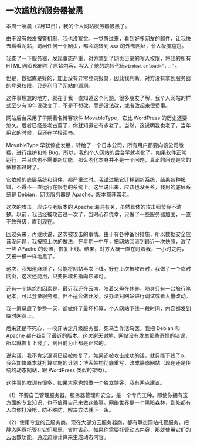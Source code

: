 ## 一次尴尬的服务器被黑

本周一凌晨（2月13日），我的个人网站服务器被黑了。

由于没有触发报警机制，我也没察觉。一觉醒过来，看到好多网友的邮件，让我快去看看网站，访问任何一个网页，都会跳转到 xxx 的外部网址，令人极度尴尬。

我查了一下服务器，发现事态严重，对方拿到了网页目录的写入权限，将我的所有 HTML 网页都删除了原始内容，写入了他的跳转代码`window.onload="..."`。

但是，数据库是好的，加上没有异常登录报警，因此我判断，对方没有拿到服务器的登录权限，只是利用了网站的漏洞。

这件事尴尬的地方，就在于我一直知道这个问题。很多朋友了解，我个人网站的样式至少有10年没改变了，不是不想改，而是没法改，或者改起来很费事。

网站后台采用了早期著名博客软件 MovableType，它比 WordPress 的历史还要悠久。后者已经是老古董了，你就知道它有多老了。当然，这说明我也老了，当年用它的时候，我还在学校读书。

MovableType 早就停止发展，转给了一个日本公司，所有用户都要向该公司缴费，进行维护和修 Bug。所以，我的个人网站的后台早就老化了。如果软件正常运行，并且你也不需要新功能，那么老化本身并不是一个问题，真正的问题是它的依赖都过时了。

它依赖的底层系统和组件，都严重过时。我试过把它迁移到新系统，结果各种报错，不得不一直运行在很老的系统上。这里说出来，应该也没关系，我用的底层系统是 Debian，网页服务器是 Apache，版本都非常老。

这次的攻击，应该与老版本的 Apache 漏洞有关，虽然具体的攻击细节我不清楚。以前，我已经被攻击过一次了，当时心存侥幸，只做了一些服务器加固，一直不敢升级，直到现在。

回过头来，再继续说，这次被攻击的事情。由于有各种备份措施，所以数据安全应该没问题，我按照上次的做法，在星期一中午，把网站回滚到最近一次快照，改了一些 APache 的设置，恢复上线。结果，对方大概一直在盯着我，一小时之内，又被一模一样地黑了。

这次，我知道麻烦了，只能将网站再次下线。好在上次被攻击时，我做了一个临时网页，这次还能用，只要把域名指向它即可。

还有一个尴尬的因素是，最近我还在云南，陪着父母在休养，随身只有一台旅行笔记本，可以登录服务器，但不适合做开发，没办法对网站进行调试或者大量改动。

我一筹莫展了整整一天，都做好了最坏打算，个人网站下线一段时间，内容都发到临时网页上。

后来还是不死心，一咬牙决定升级服务器，死马当作活马医。我把 Debian 和 Apache 都升级到了最近的版本。这次谢天谢地，网站没有发生那些奇怪的错误，所以就恢复上线了，到目前为止都是正常的。

说实话，我不肯定漏洞已经被修复了。如果还被攻击成功的话，就只能下线了o，我会加快原本就打算实施的计划：博客架构彻底重写，改成静态网站（现在还是传统的动态网站，跟 WordPress 类似的架构）。

这件事的教训有很多，如果大家也想做一个独立博客，我有两点建议。

（1）不要自己管理服务器。服务器管理和安全，是一个专门工种，即使你拥有这方面的专业知识，也不值得自己来做这些事。网络世界是一个黑暗森林，到处都有人向你打冷枪，防不胜防，解决方法就下一条。

（2）使用专业的云服务商。现在大部分云服务器商，都有静态网站托管服务，把静态网页托管在它们那里，省时省心。如果你需要托管动态内容，那就使用它们的云函数功能，通过边缘计算来生成动态内容。
